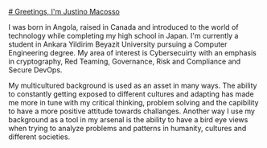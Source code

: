[# Greetings, I'm Justino Macosso](https://github.com/JustinoMac/JustinoMac.github.io/blob/main/README.md)

I was born in Angola, raised in Canada and introduced to the world of technology while completing my high school in Japan.
I'm currently a student in Ankara Yildirim Beyazit University pursuing a Computer Engineering degree. My area of interest is Cybersecuirty with an emphasis  in cryptography, Red Teaming, Governance, Risk and Compliance and Secure DevOps.

My multicultured background is used as an asset in many ways. The ability to constantly getting exposed to different cultures and adapting has made me more in tune with my critical thinking, problem solving and the capibility to have a more positive attitude towards challanges. Another way I use my background as a tool in my arsenal is the ability to have a bird eye views when trying to analyze problems and patterns in humanity, cultures and different societies.
